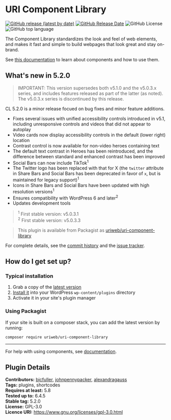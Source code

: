 # URI Component Library

[![GitHub release (latest by date)](https://img.shields.io/github/v/release/uriweb/uri-component-library)](https://github.com/uriweb/uri-component-library/releases/latest)
[![GitHub Release Date](https://img.shields.io/github/release-date/uriweb/uri-component-library)](https://github.com/uriweb/uri-component-library/releases/latest)
![GitHub License](https://img.shields.io/github/license/uriweb/uri-component-library)
![GitHub top language](https://img.shields.io/github/languages/top/uriweb/uri-component-library?color=violet&branch=master)

The Component Library standardizes the look and feel of web elements, and makes it fast and simple to build webpages that look great and stay on-brand.

See [this documentation](https://www.uri.edu/wordpress/components/) to learn about components and how to use them.

## What's new in 5.2.0

> IMPORTANT: This version supersedes both v5.1.0 and the v5.0.3.x series, and includes features released as part of the latter (as noted).  The v5.0.3.x series is discontinued by this release.

CL 5.2.0 is a minor release focued on bug fixes and minor feature additions.

* Fixes several issues with unified accessibility controls introduced in v5.1, including unresponsive controls and videos that did not appear to autoplay
* Video cards now display accessibility controls in the default (lower right) location
* Contrast control is now available for non-video heroes containing text
* The default text contrast in Heroes has been reintroduced, and the difference between standard and enhanced contrast has been improved
* Social Bars can now include TikTok<sup>1</sup>
* The Twitter logo has been replaced with that for X (the `twitter` attribute in Share Bars and Social Bars has been deprecated in favor of `x`, but is maintained for legacy support)<sup>1</sup>
* Icons in Share Bars and Social Bars have been updated with high resolution versions<sup>1</sup>
* Ensures compatibility with WordPress 6 and later<sup>2</sup>
* Updates development tools

> <sup>1</sup> First stable version: v5.0.3.1  
> <sup>2</sup> First stable version: v5.0.3.3

> This plugin is available from Packagist as [uriweb/uri-component-library](https://packagist.org/packages/uriweb/uri-component-library)

For complete details, see the [commit history](https://github.com/uriweb/uri-component-library/pull/231/commits) and the [issue tracker](https://github.com/uriweb/uri-component-library/issues).

## How do I get set up?

### Typical installation

1. Grab a copy of the [latest version](https://github.com/uriweb/uri-component-library/releases/latest)
2. [Install it](https://wordpress.org/support/article/managing-plugins/#installing-plugins) into your WordPress `wp-content/plugins` directory
3. Activate it in your site's plugin manager

### Using Packagist
If your site is built on a composer stack, you can add the latest version by running:
```shell
composer require uriweb/uri-component-library
```

---

For help with using components, see [documentation](https://www.uri.edu/wordpress/components/).

## Plugin Details

__Contributors:__ [bjcfuller](https://github.com/bjcfuller), [johnpennypacker](https://github.com/johnpennypacker), [alexandragauss](https://github.com/alexandragauss)  
__Tags:__ plugins, shortcodes  
__Requires at least:__ 5.8  
__Tested up to:__ 6.4.5  
__Stable tag:__ 5.2.0  
__License:__ GPL-3.0  
__Licence URI:__ https://www.gnu.org/licenses/gpl-3.0.html
